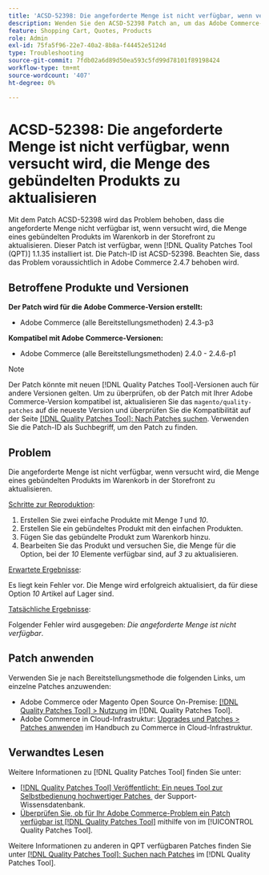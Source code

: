 ```yaml
---
title: 'ACSD-52398: Die angeforderte Menge ist nicht verfügbar, wenn versucht wird, die Menge des gebündelten Produkts zu aktualisieren'
description: Wenden Sie den ACSD-52398 Patch an, um das Adobe Commerce-Problem zu beheben, bei dem die angeforderte Menge nicht verfügbar ist, wenn Sie versuchen, die Menge eines gebündelten Produkts im Warenkorb in der Storefront zu aktualisieren.
feature: Shopping Cart, Quotes, Products
role: Admin
exl-id: 75fa5f96-22e7-40a2-8b8a-f44452e5124d
type: Troubleshooting
source-git-commit: 7fdb02a6d89d50ea593c5fd99d78101f89198424
workflow-type: tm+mt
source-wordcount: '407'
ht-degree: 0%

---
```


# ACSD-52398: Die angeforderte Menge ist nicht verfügbar, wenn versucht wird, die Menge des gebündelten Produkts zu aktualisieren

Mit dem Patch ACSD-52398 wird das Problem behoben, dass die angeforderte Menge nicht verfügbar ist, wenn versucht wird, die Menge eines gebündelten Produkts im Warenkorb in der Storefront zu aktualisieren. Dieser Patch ist verfügbar, wenn [!DNL Quality Patches Tool (QPT)] 1.1.35 installiert ist. Die Patch-ID ist ACSD-52398. Beachten Sie, dass das Problem voraussichtlich in Adobe Commerce 2.4.7 behoben wird.

## Betroffene Produkte und Versionen

**Der Patch wird für die Adobe Commerce-Version erstellt:**

* Adobe Commerce (alle Bereitstellungsmethoden) 2.4.3-p3

**Kompatibel mit Adobe Commerce-Versionen:**

* Adobe Commerce (alle Bereitstellungsmethoden) 2.4.0 - 2.4.6-p1

>[!NOTE]
>
>Der Patch könnte mit neuen [!DNL Quality Patches Tool]-Versionen auch für andere Versionen gelten. Um zu überprüfen, ob der Patch mit Ihrer Adobe Commerce-Version kompatibel ist, aktualisieren Sie das `magento/quality-patches` auf die neueste Version und überprüfen Sie die Kompatibilität auf der Seite [[!DNL Quality Patches Tool]: Nach Patches suchen](https://experienceleague.adobe.com/tools/commerce-quality-patches/index.html?lang=de). Verwenden Sie die Patch-ID als Suchbegriff, um den Patch zu finden.

## Problem

Die angeforderte Menge ist nicht verfügbar, wenn versucht wird, die Menge eines gebündelten Produkts im Warenkorb in der Storefront zu aktualisieren.

<u>Schritte zur Reproduktion</u>:

1. Erstellen Sie zwei einfache Produkte mit Menge *1* und *10*.
1. Erstellen Sie ein gebündeltes Produkt mit den einfachen Produkten.
1. Fügen Sie das gebündelte Produkt zum Warenkorb hinzu.
1. Bearbeiten Sie das Produkt und versuchen Sie, die Menge für die Option, bei der *10* Elemente verfügbar sind, auf *3* zu aktualisieren.

<u>Erwartete Ergebnisse</u>:

Es liegt kein Fehler vor. Die Menge wird erfolgreich aktualisiert, da für diese Option *10* Artikel auf Lager sind.

<u>Tatsächliche Ergebnisse</u>:

Folgender Fehler wird ausgegeben: *Die angeforderte Menge ist nicht verfügbar*.

## Patch anwenden

Verwenden Sie je nach Bereitstellungsmethode die folgenden Links, um einzelne Patches anzuwenden:

* Adobe Commerce oder Magento Open Source On-Premise: [[!DNL Quality Patches Tool] > Nutzung](/help/tools/quality-patches-tool/usage.md) im [!DNL Quality Patches Tool].
* Adobe Commerce in Cloud-Infrastruktur: [Upgrades und Patches > Patches anwenden](https://experienceleague.adobe.com/docs/commerce-cloud-service/user-guide/develop/upgrade/apply-patches.html?lang=de) im Handbuch zu Commerce in Cloud-Infrastruktur.

## Verwandtes Lesen

Weitere Informationen zu [!DNL Quality Patches Tool] finden Sie unter:

* [[!DNL Quality Patches Tool] Veröffentlicht: Ein neues Tool zur Selbstbedienung hochwertiger Patches &#x200B;](https://experienceleague.adobe.com/de/docs/commerce-operations/tools/quality-patches-tool/quality-patches-tool-to-self-serve-quality-patches) der Support-Wissensdatenbank.
* [Überprüfen Sie, ob für Ihr Adobe Commerce-Problem ein Patch verfügbar ist [!DNL Quality Patches Tool]](/help/tools/quality-patches-tool/patches-available-in-qpt/check-patch-for-magento-issue-with-magento-quality-patches.md) mithilfe von im [!UICONTROL Quality Patches Tool].


Weitere Informationen zu anderen in QPT verfügbaren Patches finden Sie unter [[!DNL Quality Patches Tool]: Suchen nach Patches](https://experienceleague.adobe.com/tools/commerce-quality-patches/index.html?lang=de) im [!DNL Quality Patches Tool].

